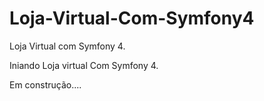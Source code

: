 # Loja-Virtual-Com-Symfony4
Loja Virtual com Symfony 4.


Iniando Loja virtual Com Symfony 4.

Em construção....